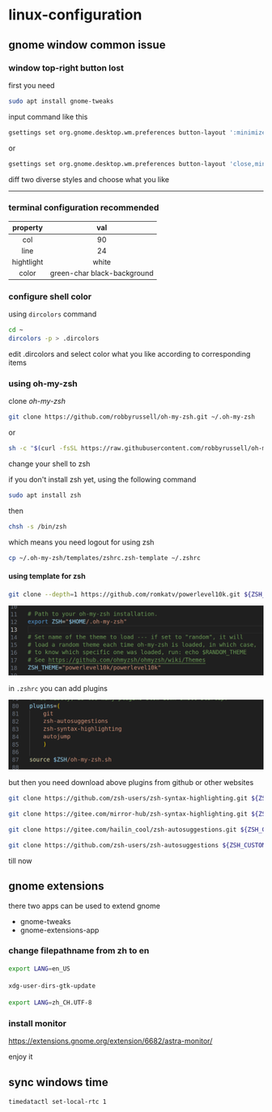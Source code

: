 # linux-configuration

## gnome window common issue

### window top-right button lost

first you need

```bash
sudo apt install gnome-tweaks
```

input command like this

```bash
gsettings set org.gnome.desktop.wm.preferences button-layout ':minimize,maximize,close'
```

or

```bash
gsettings set org.gnome.desktop.wm.preferences button-layout 'close,minimize,maximize:'
```

diff two diverse styles and choose what you like

---

### terminal configuration recommended

|  property  |             val             |
| :--------: | :-------------------------: |
|    col     |             90              |
|    line    |             24              |
| hightlight |            white            |
|   color    | green-char black-background |

### configure shell color

using `dircolors` command

```bash
cd ~
dircolors -p > .dircolors
```

edit .dircolors and select color what you like according to corresponding items

### using oh-my-zsh

clone *oh-my-zsh*

```bash
git clone https://github.com/robbyrussell/oh-my-zsh.git ~/.oh-my-zsh
```

or

```bash
sh -c "$(curl -fsSL https://raw.githubusercontent.com/robbyrussell/oh-my-zsh/master/tools/install.sh)"
```

change your shell to zsh

if you don't install zsh yet, using the following command

```bash
sudo apt install zsh
```

then

```bash
chsh -s /bin/zsh
```

which means you need logout for using zsh

```bash
cp ~/.oh-my-zsh/templates/zshrc.zsh-template ~/.zshrc
```

#### using template for zsh

```bash
git clone --depth=1 https://github.com/romkatv/powerlevel10k.git ${ZSH_CUSTOM:-$HOME/.oh-my-zsh/custom}/themes/powerlevel10k
```

![lost](pictures/p1.png)

in `.zshrc` you can add plugins

![lost](pictures/p2.png)

but then you need download above plugins from github or other websites

```bash
git clone https://github.com/zsh-users/zsh-syntax-highlighting.git ${ZSH_CUSTOM:-~/.oh-my-zsh/custom}/plugins/zsh-syntax-highlighting
```

```bash
git clone https://gitee.com/mirror-hub/zsh-syntax-highlighting.git ${ZSH_CUSTOM:-~/.oh-my-zsh/custom}/plugins/zsh-syntax-highlighting
```

```bash
git clone https://gitee.com/hailin_cool/zsh-autosuggestions.git ${ZSH_CUSTOM:-~/.oh-my-zsh/custom}/plugins/zsh-autosuggestions
```


```bash
git clone https://github.com/zsh-users/zsh-autosuggestions ${ZSH_CUSTOM:-~/.oh-my-zsh/custom}/plugins/zsh-autosuggestions
```

till now

## gnome extensions

there two apps can be used to extend gnome

- gnome-tweaks
- gnome-extensions-app

### change filepathname from zh to en

```bash
export LANG=en_US

xdg-user-dirs-gtk-update

export LANG=zh_CH.UTF-8
```

### install monitor

<https://extensions.gnome.org/extension/6682/astra-monitor/>

enjoy it

## sync windows time

```bash
timedatactl set-local-rtc 1
```
